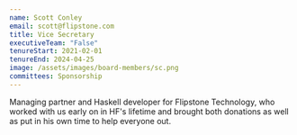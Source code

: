 ```yaml
---
name: Scott Conley
email: scott@flipstone.com
title: Vice Secretary
executiveTeam: "False"
tenureStart: 2021-02-01
tenureEnd: 2024-04-25
image: /assets/images/board-members/sc.png
committees: Sponsorship
---
```

Managing partner and Haskell developer for Flipstone Technology, who worked with us early on in HF's lifetime and brought both donations as well as put in his own time to help everyone out.

